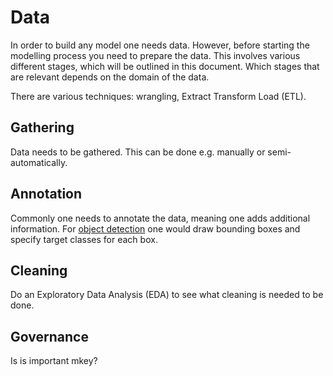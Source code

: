 # Data

In order to build any model one needs data. However, before starting the
modelling process you need to prepare the data. This involves various different
stages, which will be outlined in this document. Which stages that are relevant
depends on the domain of the data.

There are various techniques: wrangling, Extract Transform Load (ETL).

## Gathering

Data needs to be gathered. This can be done e.g. manually or semi-automatically.

## Annotation

Commonly one needs to annotate the data, meaning one adds additional
information. For [object detection](./object_detection) one would draw bounding
boxes and specify target classes for each box.

## Cleaning

Do an Exploratory Data Analysis (EDA) to see what cleaning is needed to be done.

## Governance

Is is important mkey?
